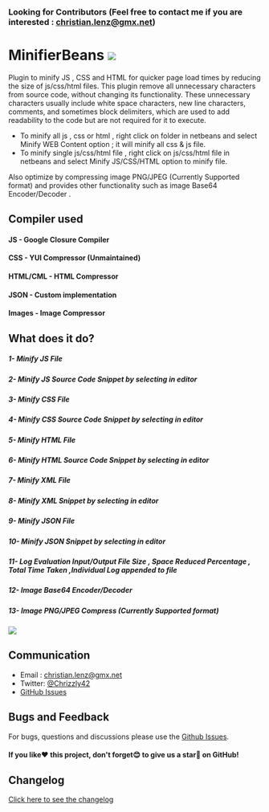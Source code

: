 ### Looking for Contributors (Feel free to contact me if you are interested : christian.lenz@gmx.net)

# MinifierBeans [![][license img]][license]

Plugin to minify JS , CSS and HTML for quicker page load times by reducing the size of js/css/html files.
This plugin remove all unnecessary characters from source code, without changing its functionality. These unnecessary characters usually include white space characters, new line characters, comments, and sometimes block delimiters, which are used to add readability to the code but are not required for it to execute.

- To minify all js , css or html , right click on folder in netbeans and select Minify WEB Content option ; it will minify all css & js file.
- To minify single js/css/html file , right click on js/css/html file in netbeans and select Minify JS/CSS/HTML option to minify file.

Also optimize by compressing image PNG/JPEG (Currently Supported format) and provides other functionality such as image Base64 Encoder/Decoder .

## Compiler used
#### JS - Google Closure Compiler
#### CSS - YUI Compressor (Unmaintained)
#### HTML/CML - HTML Compressor
#### JSON - Custom implementation
#### Images - Image Compressor

## What does it do?

##### 1- Minify JS File
##### 2- Minify JS Source Code Snippet by selecting in editor
##### 3- Minify CSS File
##### 4- Minify CSS Source Code Snippet by selecting in editor
##### 5- Minify HTML File
##### 6- Minify HTML Source Code Snippet by selecting in editor
##### 7- Minify XML File
##### 8- Minify XML Snippet by selecting in editor
##### 9- Minify JSON File
##### 10- Minify JSON Snippet by selecting in editor
##### 11- Log Evaluation Input/Output File Size , Space Reduced Percentage , Total Time Taken ,Individual Log appended to file 
##### 12- Image Base64 Encoder/Decoder
##### 13- Image PNG/JPEG Compress (Currently Supported format)


<img src="http://plugins.netbeans.org/data/images/1385563254_Final.png">

## Communication

- Email : [christian.lenz@gmx.net](mailto:christian.lenz@gmx.net)
- Twitter: [@Chrizzly42](https://twitter.com/Chrizzly42)
- [GitHub Issues](https://github.com/Chris2011/js-css-minify-compress/issues)


## Bugs and Feedback

For bugs, questions and discussions please use the [Github Issues](https://github.com/Chris2011/js-css-minify-compress/issues).


#### If you like:heart: this project, don't forget:blush: to give us a star:star2: on GitHub!

[license]:LICENSE
[license img]:https://img.shields.io/badge/License-Apache%202-blue.svg


## Changelog
[Click here to see the changelog](Changelog.md)